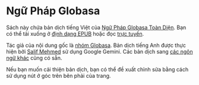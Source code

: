 # Ngữ Pháp Globasa

Sách này chứa bản dịch tiếng Việt của [Ngữ Pháp Globasa Toàn Diện][cgg].
Bạn có thể tải xuống ở [định dạng EPUB][epub] hoặc đọc [trực tuyến][online].

Tác giả của nội dung gốc là [nhóm Globasa][gb].
Bản dịch tiếng Anh được thực hiện bởi [Salif Mehmed][sm] sử dụng Google Gemini.
Các bản dịch sang [các ngôn ngữ khác][all] cũng có sẵn.

Nếu bạn muốn cải thiện bản dịch, bạn có thể đề xuất chỉnh sửa bằng cách sử dụng nút ở góc trên bên phải của trang.

[^1]: Trong phạm vi tối đa được pháp luật cho phép, các tác giả đã từ bỏ mọi bản quyền và các quyền liên quan hoặc lân cận đối với nội dung trang web này.

[cgg]:https://salif.github.io/gramati-fe-globasa/eng/
[epub]:Gramati_fe_Globasa_Mesi_1_Nyan_2025_vi_gemini.epub
[online]:https://salif.github.io/gramati-fe-globasa/vi-gemini/
[gb]:https://globasa.net/
[sm]:https://salif.eu/
[all]:https://salif.github.io/gramati-fe-globasa/
